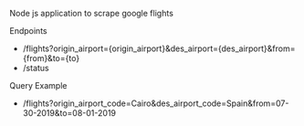 Node js application to scrape google flights

Endpoints
- /flights?origin_airport={origin_airport}&des_airport={des_airport}&from={from}&to={to}
- /status

Query Example
- /flights?origin_airport_code=Cairo&des_airport_code=Spain&from=07-30-2019&to=08-01-2019